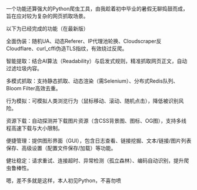 一个功能还算强大的Python爬虫工具，由我趁着初中毕业的暑假无聊捣鼓而成，旨在应对较为复杂的网页抓取场景。

以下为已经完成的功能（在最新版）

​​全面伪装：​​ 随机UA、动态Referer、IP代理池轮换、Cloudscraper反Cloudflare、curl_cffi伪造TLS指纹，有效绕过反爬。

​​智能提取：​​ 结合AI算法（Readability）与启发式规则，精准抓取网页正文，自动过滤垃圾内容。

​​多模式抓取：​​ 支持静态抓取、动态渲染（需Selenium）、分布式Redis队列、Bloom Filter高效去重。

​​行为模拟：​​ 可模拟人类浏览行为（鼠标移动、滚动、随机点击），降低被识别风险。

​​资源下载：​​ 自动探测并下载图片资源（含CSS背景图、图标、OG图），支持多线程高速下载与大小限制。

​​便捷管理：​​ 提供图形界面（GUI），包含日志查看、链接挖掘、文本/链接/图片列表保存、高级设置（配置文件保存/加载）等功能。

​​健壮稳定：​​ 请求重试、连接超时、异常检测（孤立森林）、编码自动识别，提升爬虫鲁棒性。

嗯，差不多就是这样，本人初见Python，不喜勿喷
